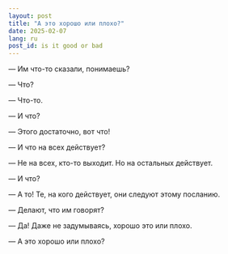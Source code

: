 ```yaml
---
layout: post
title: "А это хорошо или плохо?"
date: 2025-02-07
lang: ru
post_id: is it good or bad
---
```


<!-- © 2025 Artur Kraskov, Monada Dominion.
This work is licensed under a Creative Commons Attribution-NonCommercial-NoDerivatives 4.0 International License. -->

— Им что-то сказали, понимаешь?

— Что?

— Что-то.

— И что?

— Этого достаточно, вот что!

— И что на всех действует?

— Не на всех, кто-то выходит. Но на остальных действует.

— И что?

— А то! Те, на кого действует, они следуют этому посланию.

— Делают, что им говорят?

— Да! Даже не задумываясь, хорошо это или плохо.

— А это хорошо или плохо?